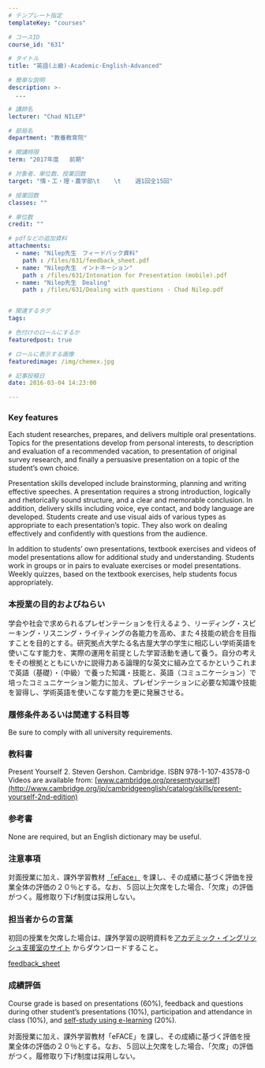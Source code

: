 ```yaml
---
# テンプレート指定
templateKey: "courses"

# コースID
course_id: "631"

# タイトル
title: "英語(上級)-Academic-English-Advanced"

# 簡単な説明
description: >-
  ...

# 講師名
lecturer: "Chad NILEP"

# 部局名
department: "教養教育院"

# 開講時限
term: "2017年度	前期"

# 対象者、単位数、授業回数
target: "情・工・理・農学部\t    \t    週1回全15回"

# 授業回数
classes: ""

# 単位数
credit: ""

# pdfなどの追加資料
attachments: 
  - name: "Nilep先生　フィードバック資料" 
    path : /files/631/feedback_sheet.pdf
  - name: "Nilep先生　イントネーション" 
    path : /files/631/Intonation for Presentation (mobile).pdf
  - name: "Nilep先生　Dealing" 
    path : /files/631/Dealing with questions - Chad Nilep.pdf


# 関連するタグ
tags:

# 色付けのロールにするか
featuredpost: true

# ロールに表示する画像
featuredimage: /img/chemex.jpg

# 記事投稿日
date: 2016-03-04 14:23:00

---
```


### Key features

Each student researches, prepares, and delivers multiple oral presentations. Topics for the presentations develop from personal interests, to description and evaluation of a recommended vacation, to presentation of original survey research, and finally a persuasive presentation on a topic of the student’s own choice. 

Presentation skills developed include brainstorming, planning and writing effective speeches. A presentation requires a strong introduction, logically and rhetorically sound structure, and a clear and memorable conclusion. In addition, delivery skills including voice, eye contact, and body language are developed. Students create and use visual aids of various types as appropriate to each presentation’s topic. They also work on dealing effectively and confidently with questions from the audience. 

In addition to students’ own presentations, textbook exercises and videos of model presentations allow for additional study and understanding. Students work in groups or in pairs to evaluate exercises or model presentations. Weekly quizzes, based on the textbook exercises, help students focus appropriately.

### 本授業の目的およびねらい

学会や社会で求められるプレゼンテーションを行えるよう、リーディング・スピーキング・リスニング・ライティングの各能力を高め、また４技能の統合を目指すことを目的とする。研究拠点大学たる名古屋大学の学生に相応しい学術英語を使いこなす能力を、実際の運用を前提とした学習活動を通して養う。自分の考えをその根拠とともにいかに説得力ある論理的な英文に組み立てるかというこれまで英語（基礎）・（中級）で養った知識・技能と、英語（コミュニケーション）で培ったコミュニケーション能力に加え、プレゼンテーションに必要な知識や技能を習得し、学術英語を使いこなす能力を更に発展させる。 

### 履修条件あるいは関連する科目等

Be sure to comply with all university requirements.

### 教科書

Present Yourself 2. Steven Gershon. Cambridge. ISBN 978-1-107-43578-0  
Videos are available from: [www.cambridge.org/presentyourself](http://www.cambridge.org/jp/cambridgeenglish/catalog/skills/present-yourself-2nd-edition) 

### 参考書

None are required, but an English dictionary may be useful.

### 注意事項

対面授業に加え、課外学習教材 [「eFace」](http://eface.ilas.nagoya-u.ac.jp/moodle/login/index.php) を課し、その成績に基づく評価を授業全体の評価の２０％とする。なお、５回以上欠席をした場合、「欠席」の評価がつく。履修取り下げ制度は採用しない。

### 担当者からの言葉

初回の授業を欠席した場合は、課外学習の説明資料を[アカデミック・イングリッシュ支援室のサイト](http://elearn.ilas.nagoya-u.ac.jp/access/) からダウンロードすること。


[feedback_sheet](/files/631/feedback_sheet.pdf) 

### 成績評価

Course grade is based on presentations (60%), feedback and questions during other student’s presentations (10%), participation and attendance in class (10%), and [self-study using e-learning](http://elearn.ilas.nagoya-u.ac.jp/) (20%). 

 対面授業に加え、課外学習教材「eFACE」を課し、その成績に基づく評価を授業全体の評価の２０％とする。なお、５回以上欠席をした場合、「欠席」の評価がつく。履修取り下げ制度は採用しない。
